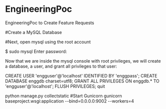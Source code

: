 # EngineeringPoc
EngineeringPoc to Create Feature Requests


#Create a MySQL Database

#Next, open mysql using the root account


$ sudo mysql
Enter password:

Now that we are inside the mysql console with root privileges, we will create a database, a user, and grant all privileges to that user:

CREATE USER 'engguser'@'localhost' IDENTIFIED BY 'enggpass';
CREATE DATABASE enggdb charset=utf8;
GRANT ALL PRIVILEGES ON enggdb.* TO 'engguser'@'localhost';
FLUSH PRIVILEGES;
quit

python manage.py collectstatic
#Start Gunicorn
gunicorn baseproject.wsgi:application --bind=0.0.0.0:9002 --workers=4


